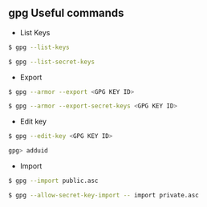 ## gpg Useful commands


- List Keys

```bash
$ gpg --list-keys

$ gpg --list-secret-keys
```

- Export

```bash
$ gpg --armor --export <GPG KEY ID>

$ gpg --armor --export-secret-keys <GPG KEY ID>
```

- Edit key

```bash 
$ gpg --edit-key <GPG KEY ID>

gpg> adduid
```

- Import

```bash
$ gpg --import public.asc

$ gpg --allow-secret-key-import -- import private.asc
```
